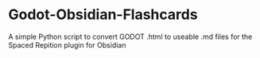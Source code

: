 # Godot-Obsidian-Flashcards
A simple Python script to convert GODOT .html to useable .md files for the Spaced Repition plugin for Obsidian

